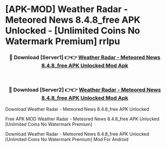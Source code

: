 # [APK-MOD] Weather Radar - Meteored News 8.4.8_free APK Unlocked - [Unlimited Coins No Watermark Premium] rrlpu



<div align="center">
<h3>🔴 Download [Server1] 👉👉 <a href="https://momento.my/?title=Weather_Radar_-_Meteored_News_8.4.8_free_APK_Unlocked">Weather Radar - Meteored News 8.4.8_free APK Unlocked Mod Apk</a></h3><br>

<h3>🔴 Download [Server2] 👉👉 <a href="https://momento.my/?title=Weather_Radar_-_Meteored_News_8.4.8_free_APK_Unlocked">Weather Radar - Meteored News 8.4.8_free APK Unlocked Mod Apk</a></h3>
</div>



Download Weather Radar - Meteored News 8.4.8_free APK Unlocked 

Free APK MOD Weather Radar - Meteored News 8.4.8_free APK Unlocked [Unlimited Coins No Watermark Premium]

Download Weather Radar - Meteored News 8.4.8_free APK Unlocked [Unlimited Coins No Watermark Premium] Mod For Android

